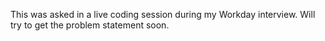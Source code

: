 This was asked in a live coding session during my Workday interview. Will try to get the problem statement soon.
